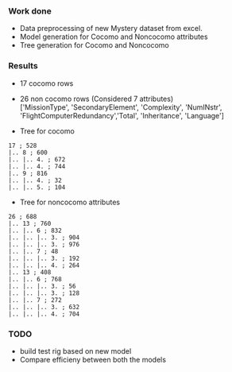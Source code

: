 ### Work done
- Data preprocessing of new Mystery dataset from excel.
- Model generation for Cocomo and Noncocomo attributes
- Tree generation for Cocomo and Noncocomo

### Results
- 17 cocomo rows
- 26 non cocomo rows (Considered 7 attributes)  <br>
['MissionType', 'SecondaryElement', 'Complexity', 'NumINstr', 'FlightComputerRedundancy','Total', 'Inheritance', 'Language']

- Tree for cocomo
```
17 ; 528
|.. 8 ; 600
|.. |.. 4. ; 672
|.. |.. 4. ; 744
|.. 9 ; 816
|.. |.. 4. ; 32
|.. |.. 5. ; 104
```

- Tree for noncocomo attributes
```
26 ; 688
|.. 13 ; 760
|.. |.. 6 ; 832
|.. |.. |.. 3. ; 904
|.. |.. |.. 3. ; 976
|.. |.. 7 ; 48
|.. |.. |.. 3. ; 192
|.. |.. |.. 4. ; 264
|.. 13 ; 408
|.. |.. 6 ; 768
|.. |.. |.. 3. ; 56
|.. |.. |.. 3. ; 128
|.. |.. 7 ; 272
|.. |.. |.. 3. ; 632
|.. |.. |.. 4. ; 704
```

### TODO
- build test rig based on new model
- Compare efficieny between both the models